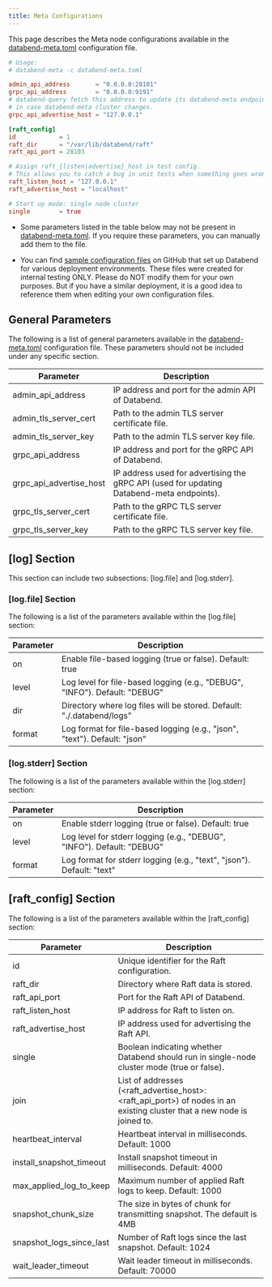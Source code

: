```yaml
---
title: Meta Configurations
---
```


This page describes the Meta node configurations available in the [databend-meta.toml](https://github.com/datafuselabs/databend/blob/main/scripts/distribution/configs/databend-meta.toml) configuration file.

```toml title='databend-meta.toml'
# Usage:
# databend-meta -c databend-meta.toml

admin_api_address       = "0.0.0.0:28101"
grpc_api_address        = "0.0.0.0:9191"
# databend-query fetch this address to update its databend-meta endpoints list,
# in case databend-meta cluster changes.
grpc_api_advertise_host = "127.0.0.1"

[raft_config]
id            = 1
raft_dir      = "/var/lib/databend/raft"
raft_api_port = 28103

# Assign raft_{listen|advertise}_host in test config.
# This allows you to catch a bug in unit tests when something goes wrong in raft meta nodes communication.
raft_listen_host = "127.0.0.1"
raft_advertise_host = "localhost"

# Start up mode: single node cluster
single        = true
```

- Some parameters listed in the table below may not be present in [databend-meta.toml](https://github.com/datafuselabs/databend/blob/main/scripts/distribution/configs/databend-meta.toml). If you require these parameters, you can manually add them to the file.

- You can find [sample configuration files](https://github.com/datafuselabs/databend/tree/main/scripts/ci/deploy/config) on GitHub that set up Databend for various deployment environments. These files were created for internal testing ONLY. Please do NOT modify them for your own purposes. But if you have a similar deployment, it is a good idea to reference them when editing your own configuration files.

## General Parameters

The following is a list of general parameters available in the [databend-meta.toml](https://github.com/datafuselabs/databend/blob/main/scripts/distribution/configs/databend-meta.toml) configuration file. These parameters should not be included under any specific section.

| Parameter                         | Description                                                                                                             |
|-----------------------------------|-------------------------------------------------------------------------------------------------------------------------|
| admin_api_address                 | IP address and port for the admin API of Databend.                                                                      |
| admin_tls_server_cert             | Path to the admin TLS server certificate file.                                                                          |
| admin_tls_server_key              | Path to the admin TLS server key file.                                                                                  |
| grpc_api_address                  | IP address and port for the gRPC API of Databend.                                                                       |
| grpc_api_advertise_host           | IP address used for advertising the gRPC API (used for updating Databend-meta endpoints).                               |
| grpc_tls_server_cert              | Path to the gRPC TLS server certificate file.                                                                           |
| grpc_tls_server_key               | Path to the gRPC TLS server key file.                                                                                   | 

## [log] Section

This section can include two subsections: [log.file] and [log.stderr].

### [log.file] Section

The following is a list of the parameters available within the [log.file] section:

| Parameter | Description                                                                |
|-----------|----------------------------------------------------------------------------|
| on        | Enable file-based logging (true or false). Default: true                   |
| level     | Log level for file-based logging (e.g., "DEBUG", "INFO"). Default: "DEBUG" |
| dir       | Directory where log files will be stored. Default: "./.databend/logs"      |
| format    | Log format for file-based logging (e.g., "json", "text"). Default: "json"  |

### [log.stderr] Section

The following is a list of the parameters available within the [log.stderr] section:

| Parameter | Description                                                            |
|-----------|------------------------------------------------------------------------|
| on        | Enable stderr logging (true or false). Default: true                   |
| level     | Log level for stderr logging (e.g., "DEBUG", "INFO"). Default: "DEBUG" |
| format    | Log format for stderr logging (e.g., "text", "json"). Default: "text"  |

## [raft_config] Section

The following is a list of the parameters available within the [raft_config] section:

| Parameter                | Description                                                                                                             |
|--------------------------|-------------------------------------------------------------------------------------------------------------------------|
| id                       | Unique identifier for the Raft configuration.                                                                           |
| raft_dir                 | Directory where Raft data is stored.                                                                                    |
| raft_api_port            | Port for the Raft API of Databend.                                                                                      |
| raft_listen_host         | IP address for Raft to listen on.                                                                                       |
| raft_advertise_host      | IP address used for advertising the Raft API.                                                                           |
| single                   | Boolean indicating whether Databend should run in single-node cluster mode (true or false).                             |
| join                     | List of addresses (<raft_advertise_host>:<raft_api_port>) of nodes in an existing cluster that a new node is joined to. |
| heartbeat_interval       | Heartbeat interval in milliseconds. Default: 1000                                                                       |
| install_snapshot_timeout | Install snapshot timeout in milliseconds. Default: 4000                                                                 |
| max_applied_log_to_keep  | Maximum number of applied Raft logs to keep. Default: 1000                                                              |
| snapshot_chunk_size      | The size in bytes of chunk for transmitting snapshot. The default is 4MB                                                |
| snapshot_logs_since_last | Number of Raft logs since the last snapshot. Default: 1024                                                              |
| wait_leader_timeout      | Wait leader timeout in milliseconds. Default: 70000                                                                     |